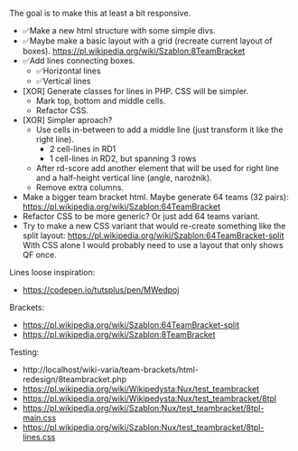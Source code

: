 The goal is to make this at least a bit responsive.

- ✅Make a new html structure with some simple divs.
- ✅Maybe make a basic layout with a grid (recreate current layout of boxes). https://pl.wikipedia.org/wiki/Szablon:8TeamBracket
- ✅Add lines connecting boxes.
	- ✅Horizontal lines
	- ✅Vertical lines
- [XOR] Generate classes for lines in PHP. CSS will be simpler.
	- Mark top, bottom and middle cells.
	- Refactor CSS.
- [XOR] Simpler aproach?
	- Use cells in-between to add a middle line (just transform it like the right line).
		- 2 cell-lines in RD1
		- 1 cell-lines in RD2, but spanning 3 rows
	- After rd-score add another element that will be used for right line and a half-height vertical line (angle, narożnik).
	- Remove extra columns.
- Make a bigger team bracket html. Maybe generate 64 teams (32 pairs): https://pl.wikipedia.org/wiki/Szablon:64TeamBracket
- Refactor CSS to be more generic? Or just add 64 teams variant.
- Try to make a new CSS variant that would re-create something like the split layout: https://pl.wikipedia.org/wiki/Szablon:64TeamBracket-split
	With CSS alone I would probably need to use a layout that only shows QF once.


Lines loose inspiration:
* https://codepen.io/tutsplus/pen/MWedpoj

Brackets:
* https://pl.wikipedia.org/wiki/Szablon:64TeamBracket-split
* https://pl.wikipedia.org/wiki/Szablon:8TeamBracket

Testing:
* http://localhost/wiki-varia/team-brackets/html-redesign/8teambracket.php
* https://pl.wikipedia.org/wiki/Wikipedysta:Nux/test_teambracket
* https://pl.wikipedia.org/wiki/Wikipedysta:Nux/test_teambracket/8tpl
* https://pl.wikipedia.org/wiki/Szablon:Nux/test_teambracket/8tpl-main.css
* https://pl.wikipedia.org/wiki/Szablon:Nux/test_teambracket/8tpl-lines.css
